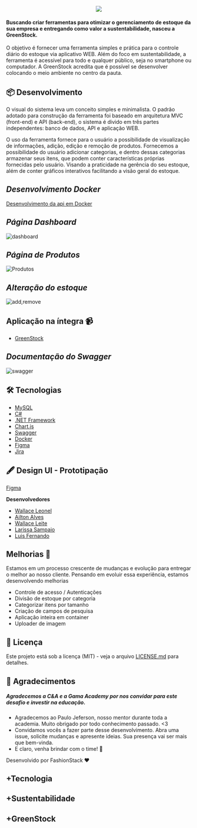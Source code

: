 <p align="center">
  <img src="https://i.imgur.com/rKG8yfk.png">
</p>


#### Buscando criar ferramentas para otimizar o gerenciamento de estoque da sua empresa e entregando como valor a sustentabilidade, nasceu a GreenStock.


<p> 
 O objetivo é fornecer uma ferramenta simples e prática para o controle diário do estoque via aplicativo WEB. Além do foco em sustentabilidade, a ferramenta é acessível para todo e qualquer público, seja no smartphone ou computador. A GreenStock acredita que é possível se desenvolver colocando o meio ambiente no centro da pauta.
</p>

## 📦 Desenvolvimento

<p>
 O visual do sistema leva um conceito simples e minimalista. O padrão adotado para construção da ferramenta foi baseado em arquitetura MVC (front-end) e API (back-end), o sistema é divido em três partes independentes: banco de dados, API e aplicação WEB.
</p>

<p>
 O uso da ferramenta fornece para o usuário a possibilidade de visualização de informações, adição, edição e remoção de produtos. Fornecemos a possibilidade do usuário adicionar categorias, e dentro dessas categorias armazenar seus itens, que podem conter características próprias fornecidas pelo usuário. Visando a praticidade na gerência do seu estoque, além de conter gráficos interativos facilitando a visão geral do estoque.
</p>

## _Desenvolvimento Docker_

[Desenvolvimento da api em Docker](https://github.com/FashionStack/GreenAPI/tree/docker)



 ## _Página Dashboard_
 
 ![dashboard](https://user-images.githubusercontent.com/69112012/140243830-39fa6125-5a7f-496f-983c-928b0ccb7466.gif)



## _Página de Produtos_

![Produtos](https://user-images.githubusercontent.com/69112012/140243806-9355f6e9-755d-45a4-8b32-86e07ccdfe08.gif)



## _Alteração do estoque_

![add,remove](https://user-images.githubusercontent.com/69112012/140243794-c458da1d-674d-4703-9fa0-83b0a2a84cb2.gif)



## Aplicação na íntegra 📹
 
 - [GreenStock](https://youtu.be/xh4UlbjOOSQ)

## _Documentação do Swagger_ 
![swagger](https://user-images.githubusercontent.com/69112012/140248420-45e3eddc-91e5-4dca-be98-8434b16f07aa.gif)

## 🛠️ Tecnologias 

- [MySQL](https://dev.mysql.com/doc/relnotes/mysql/8.0/en/news-8-0-21.html)
- [C#](https://docs.microsoft.com/pt-br/dotnet/csharp/)
- [.NET Framework](https://docs.microsoft.com/pt-br/dotnet/)
- [Chart.js](https://www.chartjs.org/)
- [Swagger](https://swagger.io/)
- [Docker](https://docs.docker.com/)
- [Figma](https://help.figma.com/hc/en-us)
- [Jira](https://confluence.atlassian.com/jira/jira-documentation-1556.html)

## 🖋️ Design UI - Prototipação 
[Figma](https://www.figma.com/file/OpxHd2XGnacOnmk2zTHB1A/Untitled-(Copy)-(Copy)?node-id=0%3A1) 
 
 **Desenvolvedores** 

-    [Wallace Leonel](https://github.com/wallaceleonel)
-    [Ailton Alves](https://github.com/aailton)
-    [Wallace Leite ](https://github.com/wallacejerry)
-    [Larissa Sampaio](https://github.com/LarissaSampaio)
-    [Luis Fernando ](https://github.com/Luinando7)
  

## Melhorias 🚧

Estamos em um processo crescente de mudanças e evolução para entregar o melhor ao nosso cliente. Pensando em evoluir essa experiência, estamos 
desenvolvendo melhorias 

- Controle de acesso / Autenticações
- Divisão de estoque por categoria
- Categorizar itens por tamanho
- Criação de campos de pesquisa
- Aplicação inteira em container 
- Uploader de imagem


## 📄 Licença

Este projeto está sob a licença (MIT) - veja o arquivo [LICENSE.md](https://github.com/usuario/projeto/licenca) para detalhes.

## 🎁 Agradecimentos 


##### Agradecemos a C&A e a Gama Academy por nos convidar para este desafio e investir na educação. 

* Agradecemos ao Paulo Jeferson, nosso mentor durante toda a academia. Muito obrigado por todo conhecimento passado. <3
* Convidamos vocês a fazer parte desse desenvolvimento. Abra uma issue, solicite mudanças e apresente ideias. Sua presença vai ser mais que bem-vinda. 
* E claro, venha brindar com o time! 🍺 




Desenvolvido por FashionStack ❤️ 


## +Tecnologia
## +Sustentabilidade 
## +GreenStock
